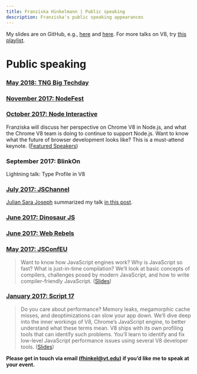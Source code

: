 ```yaml
---
title: Franziska Hinkelmann | Public speaking
description: Franziska's public speaking appearances
---
```



My slides are on GitHub, e.g., [here](https://github.com/fhinkel/JSEngines-HowDoTheyEven) and [here](https://github.com/fhinkel/PerformanceProfiling). For more talks on V8, try [this playlist](https://www.youtube.com/playlist?list=PL65pp6Tpk692lL85jvoOAT_e9Yuzz_nwA).
# Public speaking
### [May 2018: TNG Big Techday](https://www.tngtech.com/big-techday.html)

### [November 2017: NodeFest](http://nodefest.jp/2017/)

### [October 2017: Node Interactive](http://events.linuxfoundation.org/events/node-interactive)

Franziska will discuss her perspective on Chrome V8 in Node.js, and what the Chrome V8 team is doing to continue to support Node.js. Want to know what the future of browser development looks like? This is a must-attend keynote.  ([Featured Speakers](http://events.linuxfoundation.org/events/node-interactive/program/featured-speakers#franzi-hinkelmann))
 
### September 2017: BlinkOn

Lightning talk: Type Profile in V8

### [July 2017: JSChannel](http://2017.jschannel.com/)

[Julian Sara Joseph](https://medium.com/@jsj14) summarized my talk [in this post](https://medium.com/@jsj14/js-channel-2017-b9e517e27a92).

### [June 2017: Dinosaur JS](https://confreaks.tv/videos/dinosaurjs2017-javascript-engines-how-do-they-even)

### [June 2017: Web Rebels](https://youtu.be/dG6FWBs0JYM)

### [May 2017: JSConfEU](https://2017.jsconf.eu/)
> Want to know how JavaScript engines work? Why is JavaScript so fast? What is just-in-time compilation? We’ll look at basic concepts of compilers, challenges posed by modern JavaScript, and how to write compiler-friendly JavaScript.  ([Slides](https://fhinkel.github.io/JSEngines-HowDoTheyEven/JSConfEU/))

### [January 2017: Script 17](https://youtu.be/j6LfSlg8Fig)

> Do you care about performance? Memory leaks, megamorphic cache misses, and deoptimizations can slow your app down. We’ll dive deep into the inner workings of V8, Chrome’s JavaScript engine, to better understand what these terms mean.  V8 ships with its own profiling tools that can identify such problems. You’ll learn to identify and fix low-level JavaScript performance issues using several V8 developer tools. ([Slides](https://fhinkel.github.io/PerformanceProfiling))
 
**Please get in touch via email (fhinkel@vt.edu) if you’d like me to speak at your event.**
